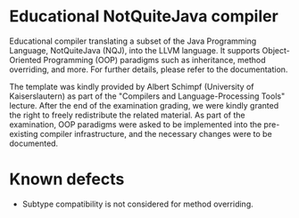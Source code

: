 # Educational NotQuiteJava compiler

Educational compiler translating a subset of the Java Programming Language, NotQuiteJava (NQJ), into the LLVM language. It supports Object-Oriented Programming (OOP) paradigms such as inheritance, method overriding, and more. For further details, please refer to the documentation.

The template was kindly provided by Albert Schimpf (University of Kaiserslautern) as part of the "Compilers and Language-Processing Tools" lecture. After the end of the examination grading, we were kindly granted the right to freely redistribute the related material. As part of the examination, OOP paradigms were asked to be implemented into the pre-existing compiler infrastructure, and the necessary changes were to be documented.

# Known defects
* Subtype compatibility is not considered for method overriding.
